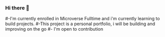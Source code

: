 ### Hi there 👋

<!--
**mudasiri/mudasiri** is a ✨ _special_ ✨ repository because its `README.md` (this file) appears on your GitHub profile.

Here are some ideas to get you started:

- 🔭 I’m currently working on ...
- 🌱 I’m currently learning ...
- 👯 I’m looking to collaborate on ...
- 🤔 I’m looking for help with ...
- 💬 Ask me about ...
- 📫 How to reach me: ...
- 😄 Pronouns: ...
- ⚡ Fun fact: ...
-->

#-I'm currently enrolled in Microverse Fulltime and i'm currently learning to build projects.
#-This project is a personal portfolio, i will be building and improving on the go
#- I'm open to contribution
